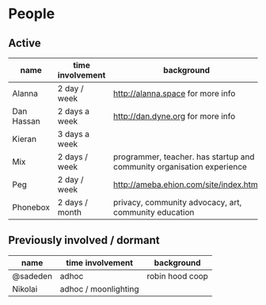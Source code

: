 # People

## Active

name           | time involvement | background
---------------|------------------|-------------------------------
Alanna         | 2 day / week     | http://alanna.space for more info
Dan Hassan     | 2 days a week    | http://dan.dyne.org for more info
Kieran         | 3 days a week    |
Mix            | 2 days / week    | programmer, teacher. has startup and community organisation experience
Peg            | 2 day / week    | http://ameba.ehion.com/site/index.html
Phonebox       | 2 days / month   | privacy, community advocacy, art, community education

## Previously involved / dormant

name           | time involvement | background
---------------|------------------|-------------------------------
 @sadeden      |  adhoc           | robin hood coop
 Nikolai       | adhoc / moonlighting|

